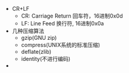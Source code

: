 - CR+LF
    - CR: Carriage Return 回车符，16进制0x0d
    - LF: Line Feed 换行符, 16进制0x0a
- 几种压缩算法
    - gzip(GNU zip)
    - compress(UNIX系统的标准压缩)
    - deflate(zlib)
    - identity(不进行编码)
- 